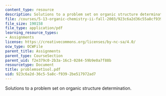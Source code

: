 ```yaml
---
content_type: resource
description: Solutions to a problem set on organic structure determination.
file: /courses/5-13-organic-chemistry-ii-fall-2003/923c6a2d36c55a8cf9392be517972ad7_problemset1sol.pdf
file_size: 190158
file_type: application/pdf
learning_resource_types:
- Assignments
license: https://creativecommons.org/licenses/by-nc-sa/4.0/
ocw_type: OCWFile
parent_title: Assignments
parent_type: CourseSection
parent_uid: f2e379c0-2b3a-16c3-0284-59b9e0a7f88b
resourcetype: Document
title: problemset1sol.pdf
uid: 923c6a2d-36c5-5a8c-f939-2be517972ad7
---
```

Solutions to a problem set on organic structure determination.